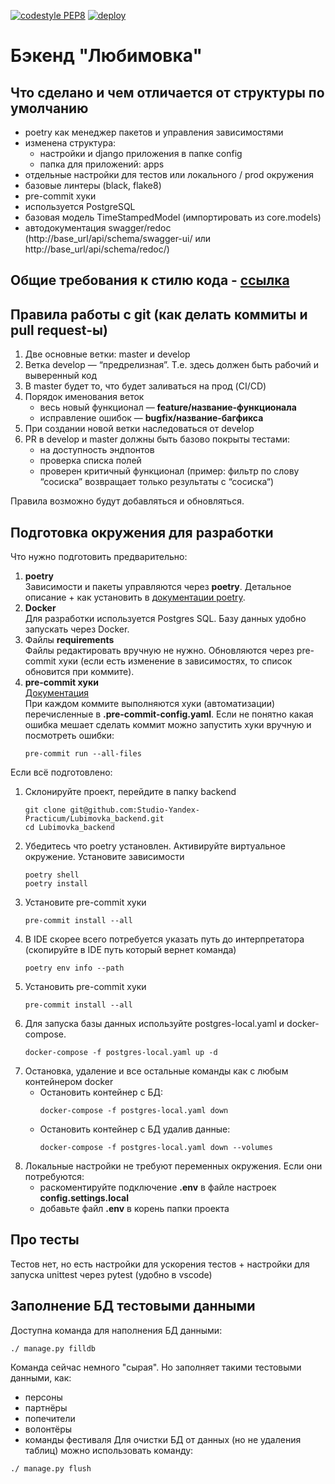 [![codestyle PEP8](https://github.com/Studio-Yandex-Practicum/Lubimovka_backend/actions/workflows/codestyle_pep8.yaml/badge.svg)](https://github.com/KonstantinRaikhert/Lubimovka_backend/actions/workflows/backend_deploy.yaml)
[![deploy](https://github.com/Studio-Yandex-Practicum/Lubimovka_backend/actions/workflows/production_deploy.yaml/badge.svg)](https://github.com/KonstantinRaikhert/Lubimovka_backend/actions/workflows/backend_deploy.yaml)
# Бэкенд "Любимовка"

## Что сделано и чем отличается от структуры по умолчанию
- poetry как менеджер пакетов и управления зависимостями
- изменена структура:
    - настройки и django приложения в папке config
    - папка для приложений: apps
- отдельные настройки для тестов или локального / prod окружения
- базовые линтеры (black, flake8)
- pre-commit хуки
- используется PostgreSQL
- базовая модель TimeStampedModel (импортировать из core.models)
- автодокументация swagger/redoc (http://base_url/api/schema/swagger-ui/ или http://base_url/api/schema/redoc/)

## Общие требования к стилю кода - [ссылка](docs/codestyle.md)

## Правила работы с git (как делать коммиты и pull request-ы)
1. Две основные ветки: master и develop
2. Ветка develop — “предрелизная”. Т.е. здесь должен быть рабочий и выверенный код
3. В master будет то, что будет заливаться на прод (CI/CD)
4. Порядок именования веток
    - весь новый функционал — **feature/название-функционала**
    - исправление ошибок — **bugfix/название-багфикса**
5. При создании новой ветки наследоваться от develop
6. PR в develop и master должны быть базово покрыты тестами:
    - на доступность эндпонтов
    - проверка списка полей
    - проверен критичный функционал (пример: фильтр по слову “сосиска” возвращает только результаты с “сосиска“)

Правила возможно будут добавляться и обновляться.
## Подготовка окружения для разработки

Что нужно подготовить предварительно:
1. **poetry** \
Зависимости и пакеты управляются через **poetry**. Детальное описание + как установить в [документации poetry](https://python-poetry.org/docs/cli/).
2. **Docker** \
Для разработки используется Postgres SQL. Базу данных удобно запускать через Docker.
3. Файлы **requirements** \
Файлы редактировать вручную не нужно. Обновляются через pre-commit хуки (если есть изменение в зависимостях, то список обновится при коммите).
4. **pre-commit хуки** \
[Документация](https://pre-commit.com)\
При каждом коммите выполняются хуки (автоматизации) перечисленные в **.pre-commit-config.yaml**. Если не понятно какая ошибка мешает сделать коммит можно запустить хуки вручную и посмотреть ошибки:
    ```shell
    pre-commit run --all-files
    ```

Если всё подготовлено:
1. Склонируйте проект, перейдите в папку backend
    ```shell
    git clone git@github.com:Studio-Yandex-Practicum/Lubimovka_backend.git
    cd Lubimovka_backend
    ```
2. Убедитесь что poetry установлен. Активируйте виртуальное окружение. Установите зависимости
    ```shell
    poetry shell
    poetry install
    ```
3. Установите pre-commit хуки
    ```shell
    pre-commit install --all
    ```
4. В IDE скорее всего потребуется указать путь до интерпретатора (скопируйте в IDE путь который вернет команда)
    ```shell
    poetry env info --path
    ```
5. Установить pre-commit хуки
    ```shell
    pre-commit install --all
    ```
6. Для запуска базы данных используйте postgres-local.yaml и docker-compose.
    ```
    docker-compose -f postgres-local.yaml up -d
    ```
7. Остановка, удаление и все остальные команды как с любым контейнером docker
    - Остановить контейнер с БД:
        ```shell
        docker-compose -f postgres-local.yaml down
        ```
    - Остановить контейнер с БД удалив данные:
        ```shell
        docker-compose -f postgres-local.yaml down --volumes
        ```
8. Локальные настройки не требуют переменных окружения. Если они потребуются:
    - раскоментируйте подключение **.env** в файле настроек **config.settings.local**
    - добавьте файл **.env** в корень папки проекта
## Про тесты

Тестов нет, но есть настройки для ускорения тестов + настройки для запуска unittest через pytest (удобно в vscode)

## Заполнение БД тестовыми данными
Доступна команда для наполнения БД данными:
```
./ manage.py filldb
```
Команда сейчас немного "сырая". Но заполняет такими тестовыми данными, как:
- персоны
- партнёры
- попечители
- волонтёры
- команды фестиваля
Для очистки БД от данных (но не удаления таблиц) можно использовать команду:
```
./ manage.py flush
```
